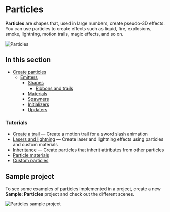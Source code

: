 # Particles

**Particles** are shapes that, used in large numbers, create pseudo-3D effects. You can use particles to create effects such as liquid, fire, explosions, smoke, lightning, motion trails, magic effects, and so on.

![Particles](media/particles.png)

## In this section

* [Create particles](create-particles.md)
    * [Emitters](emitters.md)
        * [Shapes](shapes.md)
            * [Ribbons and trails](ribbons-and-trails.md)
        * [Materials](materials.md)
        * [Spawners](spawners.md)
        * [Initializers](initializers.md)
        * [Updaters](updaters.md)

### Tutorials

* [Create a trail](tutorials/create-a-trail.md) — Create a motion trail for a sword slash animation
* [Lasers and lightning](tutorials/lasers-and-lightning.md) — Create laser and lightning effects using particles and custom materials
* [Inheritance](tutorials/inheritance.md) — Create particles that inherit attributes from other particles
* [Particle materials](tutorials/particle-materials.md)
* [Custom particles](tutorials/custom-particles.md)

## Sample project

To see some examples of particles implemented in a project, create a new **Sample: Particles** project and check out the different scenes.

![Particles sample project](media/select-particles-sample-project.png)